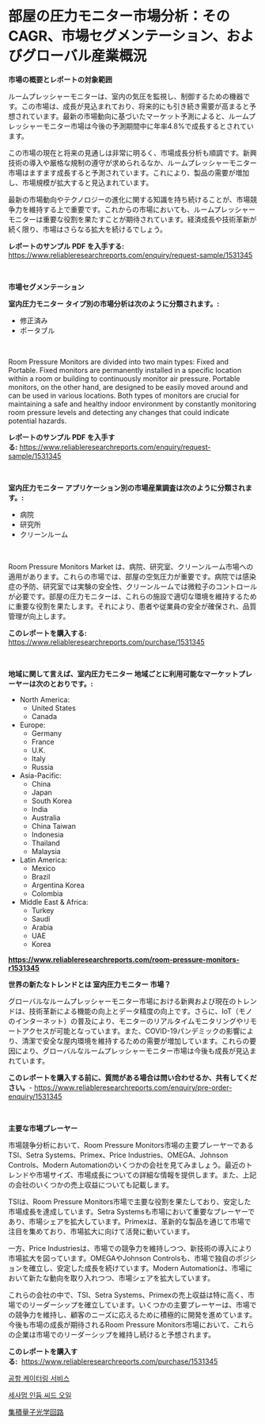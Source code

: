 <p><h1>部屋の圧力モニター市場分析：そのCAGR、市場セグメンテーション、およびグローバル産業概況</h1></p><p><strong>市場の概要とレポートの対象範囲</strong></p>
<p><p>ルームプレッシャーモニターは、室内の気圧を監視し、制御するための機器です。この市場は、成長が見込まれており、将来的にも引き続き需要が高まると予想されています。最新の市場動向に基づいたマーケット予測によると、ルームプレッシャーモニター市場は今後の予測期間中に年率4.8%で成長するとされています。</p><p>この市場の現在と将来の見通しは非常に明るく、市場成長分析も順調です。新興技術の導入や厳格な規制の遵守が求められるなか、ルームプレッシャーモニター市場はますます成長すると予測されています。これにより、製品の需要が増加し、市場規模が拡大すると見込まれています。</p><p>最新の市場動向やテクノロジーの進化に関する知識を持ち続けることが、市場競争力を維持する上で重要です。これからの市場においても、ルームプレッシャーモニターは重要な役割を果たすことが期待されています。経済成長や技術革新が続く限り、市場はさらなる拡大を続けるでしょう。</p></p>
<p><strong>レポートのサンプル PDF を入手する:</strong> <a href="https://www.reliableresearchreports.com/enquiry/request-sample/1531345">https://www.reliableresearchreports.com/enquiry/request-sample/1531345</a></p>
<p>&nbsp;</p>
<p><strong>市場セグメンテーション</strong></p>
<p><strong>室内圧力モニター タイプ別の市場分析は次のように分類されます。:</strong></p>
<p><ul><li>修正済み</li><li>ポータブル</li></ul></p>
<p>&nbsp;</p>
<p><p>Room Pressure Monitors are divided into two main types: Fixed and Portable. Fixed monitors are permanently installed in a specific location within a room or building to continuously monitor air pressure. Portable monitors, on the other hand, are designed to be easily moved around and can be used in various locations. Both types of monitors are crucial for maintaining a safe and healthy indoor environment by constantly monitoring room pressure levels and detecting any changes that could indicate potential hazards.</p></p>
<p><strong>レポートのサンプル PDF を入手する:</strong>&nbsp;<a href="https://www.reliableresearchreports.com/enquiry/request-sample/1531345">https://www.reliableresearchreports.com/enquiry/request-sample/1531345</a></p>
<p>&nbsp;</p>
<p><strong> 室内圧力モニター アプリケーション別の市場産業調査は次のように分類されます。:</strong></p>
<p><ul><li>病院</li><li>研究所</li><li>クリーンルーム</li></ul></p>
<p>&nbsp;</p>
<p><p>Room Pressure Monitors Market は、病院、研究室、クリーンルーム市場への適用があります。これらの市場では、部屋の空気圧力が重要です。病院では感染症の予防、研究室では実験の安全性、クリーンルームでは微粒子のコントロールが必要です。部屋の圧力モニターは、これらの施設で適切な環境を維持するために重要な役割を果たします。それにより、患者や従業員の安全が確保され、品質管理が向上します。</p></p>
<p><strong>このレポートを購入する:</strong>&nbsp; <a href="https://www.reliableresearchreports.com/purchase/1531345">https://www.reliableresearchreports.com/purchase/1531345</a></p>
<p>&nbsp;</p>
<p><strong>地域に関して言えば、室内圧力モニター 地域ごとに利用可能なマーケットプレーヤーは次のとおりです。:</strong></p>
<p><ul>
    <li>
        North America:
        <ul>
            <li>United States</li>
            <li>Canada</li>
        </ul>
    </li>
    <li>
        Europe:
        <ul>
            <li>Germany</li>
            <li>France</li>
            <li>U.K.</li>
            <li>Italy</li>
            <li>Russia</li>
        </ul>
    </li>
    <li>
        Asia-Pacific:
        <ul>
            <li>China</li>
            <li>Japan</li>
            <li>South Korea</li>
            <li>India</li>
            <li>Australia</li>
            <li>China Taiwan</li>
            <li>Indonesia</li>
            <li>Thailand</li>
            <li>Malaysia</li>
        </ul>
    </li>
    <li>
        Latin America:
        <ul>
            <li>Mexico</li>
            <li>Brazil</li>
            <li>Argentina Korea</li>
            <li>Colombia</li>
        </ul>
    </li>
    <li>
        Middle East & Africa:
        <ul>
            <li>Turkey</li>
            <li>Saudi</li>
            <li>Arabia</li>
            <li>UAE</li>
            <li>Korea</li>
        </ul>
    </li>
    </ul></p>
<p><strong><a href="https://www.reliableresearchreports.com/room-pressure-monitors-r1531345">https://www.reliableresearchreports.com/room-pressure-monitors-r1531345</a></strong>&nbsp;</p>
<p><strong>世界の新たなトレンドとは 室内圧力モニター 市場？</strong></p>
<p><p>グローバルなルームプレッシャーモニター市場における新興および現在のトレンドは、技術革新による機能の向上とデータ精度の向上です。さらに、IoT（モノのインターネット）の普及により、モニターのリアルタイムモニタリングやリモートアクセスが可能となっています。また、COVID-19パンデミックの影響により、清潔で安全な屋内環境を維持するための需要が増加しています。これらの要因により、グローバルなルームプレッシャーモニター市場は今後も成長が見込まれています。</p></p>
<p><strong>このレポートを購入する前に、質問がある場合は問い合わせるか、共有してください。</strong>- <a href="https://www.reliableresearchreports.com/enquiry/pre-order-enquiry/1531345">https://www.reliableresearchreports.com/enquiry/pre-order-enquiry/1531345</a></p>
<p>&nbsp;</p>
<p><strong>主要な市場プレーヤー</strong></p>
<p><p>市場競争分析において、Room Pressure Monitors市場の主要プレーヤーであるTSI、Setra Systems、Primex、Price Industries、OMEGA、Johnson Controls、Modern Automationのいくつかの会社を見てみましょう。最近のトレンドや市場サイズ、市場成長についての詳細な情報を提供します。また、上記の会社のいくつかの売上収益についても記載します。</p><p>TSIは、Room Pressure Monitors市場で主要な役割を果たしており、安定した市場成長を達成しています。Setra Systemsも市場において重要なプレーヤーであり、市場シェアを拡大しています。Primexは、革新的な製品を通じて市場で注目を集めており、市場拡大に向けて活発に動いています。</p><p>一方、Price Industriesは、市場での競争力を維持しつつ、新技術の導入により市場拡大を図っています。OMEGAやJohnson Controlsも、市場で独自のポジションを確立し、安定した成長を続けています。Modern Automationは、市場において新たな動向を取り入れつつ、市場シェアを拡大しています。</p><p>これらの会社の中で、TSI、Setra Systems、Primexの売上収益は特に高く、市場でのリーダーシップを確立しています。いくつかの主要プレーヤーは、市場での競争力を維持し、顧客のニーズに応えるために積極的に開発を進めています。今後も市場の成長が期待されるRoom Pressure Monitors市場において、これらの企業は市場でのリーダーシップを維持し続けると予想されます。</p></p>
<p><strong>このレポートを購入する:</strong>&nbsp;&nbsp;<a href="https://www.reliableresearchreports.com/purchase/1531345">https://www.reliableresearchreports.com/purchase/1531345</a></p>
<p><p><a href="https://medium.com/@kellyclarkson42/%EA%B3%B5%ED%95%AD-%EC%BC%80%EC%9D%B4%ED%84%B0%EB%A7%81-%EC%84%9C%EB%B9%84%EC%8A%A4-%EC%8B%9C%EC%9E%A5-%EC%9C%A0%ED%98%95-%EC%9D%91%EC%9A%A9-%EB%B0%8F-%EC%A7%80%EB%A6%AC%EB%B3%84-%ED%8F%AC%EA%B4%84%EC%A0%81-%ED%8F%89%EA%B0%80-50a639ac1d9b">공항 케이터링 서비스</a></p><p><a href="https://medium.com/@deborahward03/%EC%84%B8%EC%82%BC-%EC%9D%B8%EB%94%94%EC%BB%B4-%EC%A2%85%EC%9E%90-%EC%98%A4%EC%9D%BC-%EC%8B%9C%EC%9E%A5-%EB%B6%84%EC%84%9D-%EA%B7%B8%EC%9D%98-%EC%97%B0%ED%8F%89%EA%B7%A0-%EC%84%B1%EC%9E%A5%EB%A5%A0-%EC%8B%9C%EC%9E%A5-%EC%84%B8%EB%B6%84%ED%99%94-%EB%B0%8F-%EA%B8%80%EB%A1%9C%EB%B2%8C-%EC%82%B0%EC%97%85-%EA%B0%9C%EC%9A%94-ce7cb170362e">세사멈 인듐 씨드 오일</a></p><p><a href="https://medium.com/@diegomoen2016/%E9%9B%86%E7%A9%8D%E9%87%8F%E5%AD%90%E5%85%89%E5%AD%A6%E5%9B%9E%E8%B7%AF%E3%81%AE%E5%B8%82%E5%A0%B4%E5%B1%95%E6%9C%9B-%E6%A5%AD%E7%95%8C%E3%81%AE%E6%A6%82%E8%A6%81%E3%81%A8%E4%BA%88%E6%B8%AC-2024%E5%B9%B4%E3%81%8B%E3%82%892031%E5%B9%B4-bbeada0496cd">集積量子光学回路</a></p></p>